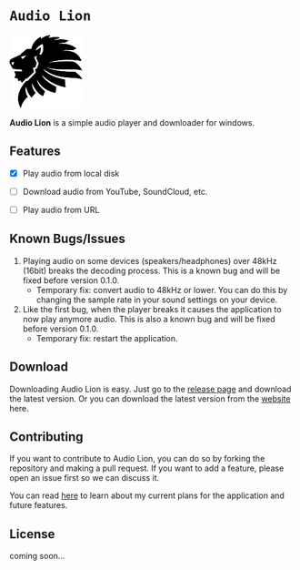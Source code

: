 # `Audio Lion`

![icon](./static/lion/128px.png)

**Audio Lion** is a simple audio player and downloader for windows.

## Features

- [x] Play audio from local disk

- [ ] Download audio from YouTube, SoundCloud, etc.

- [ ] Play audio from URL

## Known Bugs/Issues

1. Playing audio on some devices (speakers/headphones) over 48kHz (16bit) breaks the decoding process. This is a known bug and will be fixed before version 0.1.0.
    - Temporary fix: convert audio to 48kHz or lower. You can do this by changing the sample rate in your sound settings on your device.
2. Like the first bug, when the player breaks it causes the application to now play anymore audio. This is also a known bug and will be fixed before version 0.1.0.
    - Temporary fix: restart the application.

## Download

Downloading Audio Lion is easy. Just go to the [release page](https://github.com/audio-lion-dev/Audio-Lion/releases) and download the latest version. Or you can download the latest version from the [website](https://example.com/) here.

## Contributing

If you want to contribute to Audio Lion, you can do so by forking the repository and making a pull request. If you want to add a feature, please open an issue first so we can discuss it.

You can read [here](https://github.com/users/ThatGuyJamal/projects/4?fullscreen=true) to learn about my current plans for the application and future features.

## License

coming soon...
